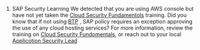 1. SAP Security Learning We detected that you are using AWS console but have not yet taken
the [Cloud Security Fundamentols](https://google.com) training. Did you know that if not using [BTP](https://google.com)
, SAP policy requires an exception approving the use of any cloud hosting services? For more information, review the
training on [Cloud Security Fundomentals](https://google.com), or reach out to your
local [Applicotion Security Lead](https://google.com)

